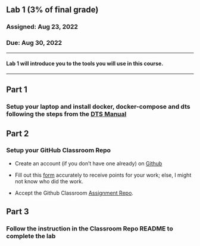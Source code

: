 ## Lab 1 (3% of final grade) 

### Assigned: Aug 23, 2022
### Due: Aug 30, 2022

--------

#### Lab 1 will introduce you to the tools you will use in this course.
________

## Part 1

### Setup your laptop and install docker, docker-compose and dts following the steps from the [DTS Manual](https://docs.duckietown.org/daffy/opmanual_duckiebot/out/laptop_setup.html)


## Part 2

### Setup your GitHub Classroom Repo

- Create an account (if you don’t have one already) on [Github](https://github.com)

- Fill out this [form](https://forms.gle/bahZBYN4N6vwoZJr7) accurately to receive points for your work; else, I might not know who did the work.

- Accept the Github Classroom [Assignment Repo]().

## Part 3

### Follow the instruction in the Classroom Repo README to complete the lab

